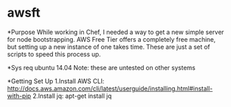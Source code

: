 # awsft
*Purpose
While working in Chef, I needed a way to get a new simple server for node bootstrapping. AWS Free Tier offers a completely free machine, but setting up a new instance of one takes time. These are just a set of scripts to speed this process up.

*Sys req
  ubuntu 14.04
  Note: these are untested on other systems

*Getting Set Up
1.Install AWS CLI: http://docs.aws.amazon.com/cli/latest/userguide/installing.html#install-with-pip
2.Install jq: apt-get install jq


